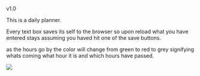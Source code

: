 

v1.0

This is a daily planner.

Every text box saves its self to the browser so upon reload what you have entered stays assuming you haved hit one of the save buttons. 

as the hours go by the color will change from green to red to grey signifying whats coming what hour it is and which hours have passed.

<img src="assets/img/workDayScheduler.png">